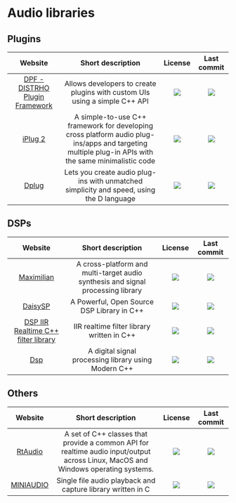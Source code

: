# Audio libraries

## Plugins
|Website|Short description|License|Last commit|
|:-:|:-:|:-:|:-:|
|[DPF - DISTRHO Plugin Framework](https://github.com/DISTRHO/DPF)|Allows developers to create plugins with custom UIs using a simple C++ API|![](https://flat.badgen.net/github/license/DISTRHO/DPF?label=)|![](https://flat.badgen.net/github/last-commit/DISTRHO/DPF?label=)|
|[iPlug 2](https://github.com/iPlug2/iPlug2)|A simple-to-use C++ framework for developing cross platform audio plug-ins/apps and targeting multiple plug-in APIs with the same minimalistic code|![](https://flat.badgen.net/github/license/iPlug2/iPlug2?label=)|![](https://flat.badgen.net/github/last-commit/iPlug2/iPlug2?label=)|
|[Dplug](https://github.com/AuburnSounds/Dplug)|Lets you create audio plug-ins with unmatched simplicity and speed, using the D language|![](https://flat.badgen.net/github/license/AuburnSounds/Dplug?label=)|![](https://flat.badgen.net/github/last-commit/AuburnSounds/Dplug?label=)|

## DSPs
|Website|Short description|License|Last commit|
|:-:|:-:|:-:|:-:|
|[Maximilian](https://github.com/micknoise/Maximilian)|A cross-platform and multi-target audio synthesis and signal processing library|![](https://flat.badgen.net/github/license/micknoise/Maximilian?label=)|![](https://flat.badgen.net/github/last-commit/micknoise/Maximilian?label=)|
|[DaisySP](https://github.com/electro-smith/DaisySP)|A Powerful, Open Source DSP Library in C++|![](https://flat.badgen.net/github/license/electro-smith/DaisySP?label=)|![](https://badgen.net/github/last-commit/electro-smith/DaisySP?label=)|
|[DSP IIR Realtime C++ filter library](https://github.com/berndporr/iir1)|IIR realtime filter library written in C++|![](https://flat.badgen.net/github/license/berndporr/iir1?label=)|![](https://flat.badgen.net/github/last-commit/berndporr/iir1?label=)|
|[Dsp](https://github.com/nullpunktTUD/Dsp)|A digital signal processing library using Modern C++|![](https://flat.badgen.net/github/license/nullpunktTUD/Dsp?label=)|![](https://flat.badgen.net/github/last-commit/nullpunktTUD/Dsp?label=)|

## Others
|Website|Short description|License|Last commit|
|:-:|:-:|:-:|:-:|
|[RtAudio](https://github.com/thestk/rtaudio)|A set of C++ classes that provide a common API for realtime audio input/output across Linux, MacOS and Windows operating systems.|![](https://flat.badgen.net/github/license/thestk/rtaudio?label=)|![](https://flat.badgen.net/github/last-commit/thestk/rtaudio?label=)|
|[MINIAUDIO](https://github.com/mackron/miniaudio)|Single file audio playback and capture library written in C|![](https://flat.badgen.net/github/license/mackron/miniaudio?label=)|![](https://flat.badgen.net/github/last-commit/mackron/miniaudio?label=)|

